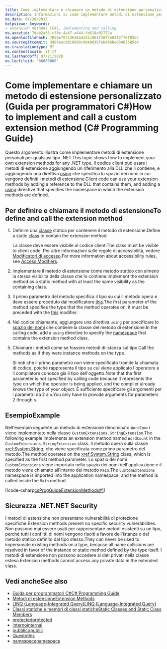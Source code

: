```yaml
---
title: Come implementare e chiamare un metodo di estensione personalizzato-Guida per programmatori C#
description: Informazioni su come implementare metodi di estensione per qualsiasi tipo .NET. Il codice client può usare i metodi aggiungendo un riferimento a una DLL e aggiungendo una direttiva using.
ms.date: 07/20/2015
helpviewer_keywords:
- extension methods [C#], implementing and calling
ms.assetid: 7dab2a56-cf8e-4a47-a444-fe610a02772a
ms.openlocfilehash: 7856e78713648a42d1c961f50f7e83f2f7ef05b7
ms.sourcegitcommit: 3d84eac0818099c9949035feb96bbe0346358504
ms.translationtype: MT
ms.contentlocale: it-IT
ms.lasthandoff: 07/21/2020
ms.locfileid: "86865060"
---
```

# <a name="how-to-implement-and-call-a-custom-extension-method-c-programming-guide"></a><span data-ttu-id="a5aee-104">Come implementare e chiamare un metodo di estensione personalizzato (Guida per programmatori C#)</span><span class="sxs-lookup"><span data-stu-id="a5aee-104">How to implement and call a custom extension method (C# Programming Guide)</span></span>
<span data-ttu-id="a5aee-105">Questo argomento illustra come implementare metodi di estensione personali per qualsiasi tipo .NET.</span><span class="sxs-lookup"><span data-stu-id="a5aee-105">This topic shows how to implement your own extension methods for any .NET type.</span></span> <span data-ttu-id="a5aee-106">Il codice client può usare i metodi di estensione aggiungendo un riferimento alla DLL che li contiene, e aggiungendo una direttiva [using](../../language-reference/keywords/using-directive.md) che specifica lo spazio dei nomi in cui vengono definiti i metodi di estensione.</span><span class="sxs-lookup"><span data-stu-id="a5aee-106">Client code can use your extension methods by adding a reference to the DLL that contains them, and adding a [using](../../language-reference/keywords/using-directive.md) directive that specifies the namespace in which the extension methods are defined.</span></span>  
  
## <a name="to-define-and-call-the-extension-method"></a><span data-ttu-id="a5aee-107">Per definire e chiamare il metodo di estensione</span><span class="sxs-lookup"><span data-stu-id="a5aee-107">To define and call the extension method</span></span>  
  
1. <span data-ttu-id="a5aee-108">Definire una [classe](./static-classes-and-static-class-members.md) statica per contenere il metodo di estensione.</span><span class="sxs-lookup"><span data-stu-id="a5aee-108">Define a static [class](./static-classes-and-static-class-members.md) to contain the extension method.</span></span>  
  
     <span data-ttu-id="a5aee-109">La classe deve essere visibile al codice client.</span><span class="sxs-lookup"><span data-stu-id="a5aee-109">The class must be visible to client code.</span></span> <span data-ttu-id="a5aee-110">Per altre informazioni sulle regole di accessibilità, vedere [Modificatori di accesso](./access-modifiers.md).</span><span class="sxs-lookup"><span data-stu-id="a5aee-110">For more information about accessibility rules, see [Access Modifiers](./access-modifiers.md).</span></span>  
  
2. <span data-ttu-id="a5aee-111">Implementare il metodo di estensione come metodo statico con almeno la stessa visibilità della classe che lo contiene.</span><span class="sxs-lookup"><span data-stu-id="a5aee-111">Implement the extension method as a static method with at least the same visibility as the containing class.</span></span>  
  
3. <span data-ttu-id="a5aee-112">Il primo parametro del metodo specifica il tipo su cui il metodo opera e deve essere preceduto dal modificatore [this](../../language-reference/keywords/this.md).</span><span class="sxs-lookup"><span data-stu-id="a5aee-112">The first parameter of the method specifies the type that the method operates on; it must be preceded with the [this](../../language-reference/keywords/this.md) modifier.</span></span>  
  
4. <span data-ttu-id="a5aee-113">Nel codice chiamante, aggiungere una direttiva `using` per specificare lo [spazio dei nomi](../../language-reference/keywords/namespace.md) che contiene la classe del metodo di estensione.</span><span class="sxs-lookup"><span data-stu-id="a5aee-113">In the calling code, add a `using` directive to specify the [namespace](../../language-reference/keywords/namespace.md) that contains the extension method class.</span></span>  
  
5. <span data-ttu-id="a5aee-114">Chiamare i metodi come se fossero metodi di istanza sul tipo.</span><span class="sxs-lookup"><span data-stu-id="a5aee-114">Call the methods as if they were instance methods on the type.</span></span>  
  
     <span data-ttu-id="a5aee-115">Si noti che il primo parametro non viene specificato tramite la chiamata di codice, poiché rappresenta il tipo su cui viene applicato l'operatore e il compilatore conosce già il tipo dell'oggetto.</span><span class="sxs-lookup"><span data-stu-id="a5aee-115">Note that the first parameter is not specified by calling code because it represents the type on which the operator is being applied, and the compiler already knows the type of your object.</span></span> <span data-ttu-id="a5aee-116">È sufficiente specificare gli argomenti per i parametri da 2 a `n`.</span><span class="sxs-lookup"><span data-stu-id="a5aee-116">You only have to provide arguments for parameters 2 through `n`.</span></span>  
  
## <a name="example"></a><span data-ttu-id="a5aee-117">Esempio</span><span class="sxs-lookup"><span data-stu-id="a5aee-117">Example</span></span>  
 <span data-ttu-id="a5aee-118">Nell'esempio seguente un metodo di estensione denominato `WordCount` viene implementato nella classe `CustomExtensions.StringExtension`.</span><span class="sxs-lookup"><span data-stu-id="a5aee-118">The following example implements an extension method named `WordCount` in the `CustomExtensions.StringExtension` class.</span></span> <span data-ttu-id="a5aee-119">Il metodo opera sulla classe <xref:System.String>, che viene specificata come primo parametro del metodo.</span><span class="sxs-lookup"><span data-stu-id="a5aee-119">The method operates on the <xref:System.String> class, which is specified as the first method parameter.</span></span> <span data-ttu-id="a5aee-120">Lo spazio dei nomi `CustomExtensions` viene importato nello spazio dei nomi dell'applicazione e il metodo viene chiamato all'interno del metodo `Main`.</span><span class="sxs-lookup"><span data-stu-id="a5aee-120">The `CustomExtensions` namespace is imported into the application namespace, and the method is called inside the `Main` method.</span></span>  
  
 [!code-csharp[csProgGuideExtensionMethods#1](~/samples/snippets/csharp/VS_Snippets_VBCSharp/csProgGuideExtensionMethods/cs/extensionmethods.cs#1)]  
  
## <a name="net-security"></a><span data-ttu-id="a5aee-121">Sicurezza .NET</span><span class="sxs-lookup"><span data-stu-id="a5aee-121">.NET Security</span></span>  
 <span data-ttu-id="a5aee-122">I metodi di estensione non presentano vulnerabilità di protezione specifiche.</span><span class="sxs-lookup"><span data-stu-id="a5aee-122">Extension methods present no specific security vulnerabilities.</span></span> <span data-ttu-id="a5aee-123">Non possono mai essere usati per rappresentare metodi esistenti su un tipo, perché tutti i conflitti di nomi vengono risolti a favore dell'istanza o del metodo statico definito dal tipo stesso.</span><span class="sxs-lookup"><span data-stu-id="a5aee-123">They can never be used to impersonate existing methods on a type, because all name collisions are resolved in favor of the instance or static method defined by the type itself.</span></span> <span data-ttu-id="a5aee-124">I metodi di estensione non possono accedere ai dati privati nella classe estesa.</span><span class="sxs-lookup"><span data-stu-id="a5aee-124">Extension methods cannot access any private data in the extended class.</span></span>  
  
## <a name="see-also"></a><span data-ttu-id="a5aee-125">Vedi anche</span><span class="sxs-lookup"><span data-stu-id="a5aee-125">See also</span></span>

- [<span data-ttu-id="a5aee-126">Guida per programmatori C#</span><span class="sxs-lookup"><span data-stu-id="a5aee-126">C# Programming Guide</span></span>](../index.md)
- [<span data-ttu-id="a5aee-127">Metodi di estensione</span><span class="sxs-lookup"><span data-stu-id="a5aee-127">Extension Methods</span></span>](./extension-methods.md)
- [<span data-ttu-id="a5aee-128">LINQ (Language-Integrated Query)</span><span class="sxs-lookup"><span data-stu-id="a5aee-128">LINQ (Language-Integrated Query)</span></span>](../../linq/linq-in-csharp.md)
- [<span data-ttu-id="a5aee-129">Classi statiche e membri di classi statiche</span><span class="sxs-lookup"><span data-stu-id="a5aee-129">Static Classes and Static Class Members</span></span>](./static-classes-and-static-class-members.md)
- [<span data-ttu-id="a5aee-130">protected</span><span class="sxs-lookup"><span data-stu-id="a5aee-130">protected</span></span>](../../language-reference/keywords/protected.md)
- [<span data-ttu-id="a5aee-131">interno</span><span class="sxs-lookup"><span data-stu-id="a5aee-131">internal</span></span>](../../language-reference/keywords/internal.md)
- [<span data-ttu-id="a5aee-132">pubblico</span><span class="sxs-lookup"><span data-stu-id="a5aee-132">public</span></span>](../../language-reference/keywords/public.md)
- [<span data-ttu-id="a5aee-133">Questo</span><span class="sxs-lookup"><span data-stu-id="a5aee-133">this</span></span>](../../language-reference/keywords/this.md)
- [<span data-ttu-id="a5aee-134">namespace</span><span class="sxs-lookup"><span data-stu-id="a5aee-134">namespace</span></span>](../../language-reference/keywords/namespace.md)
